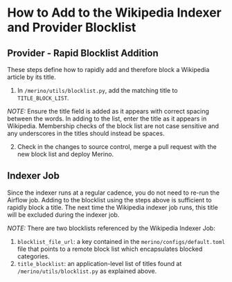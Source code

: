 # How to Add to the Wikipedia Indexer and Provider Blocklist

## Provider - Rapid Blocklist Addition
These steps define how to rapidly add and therefore block a Wikipedia article by its title.

1. In `/merino/utils/blocklist.py`, add the matching title to `TITLE_BLOCK_LIST`.

*NOTE:* Ensure the title field is added as it appears with correct spacing between the words.
In adding to the list, enter the title as it appears in Wikipedia.
Membership checks of the block list are not case sensitive and any underscores in the titles should instead be spaces.

2. Check in the changes to source control, merge a pull request with the new block list and deploy Merino.

## Indexer Job 
Since the indexer runs at a regular cadence, you do not need to re-run the Airflow job.
Adding to the blocklist using the steps above is sufficient to rapidly block a title.
The next time the Wikipedia indexer job runs, this title will be excluded during the indexer job.

*NOTE:* There are two blocklists referenced by the Wikipedia Indexer Job:
1. `blocklist_file_url`: a key contained in the `merino/configs/default.toml` file that points to a remote block list which encapsulates blocked categories.
2. `title_blocklist`: an application-level list of titles found at `/merino/utils/blocklist.py` as explained above.
